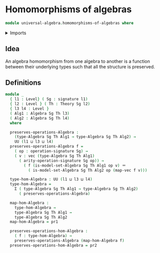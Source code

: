 # Homomorphisms of algebras

```agda
module universal-algebra.homomorphisms-of-algebras where
```

<details><summary>Imports</summary>

```agda
open import foundation.dependent-pair-types
open import foundation.identity-types
open import foundation.universe-levels

open import linear-algebra.functoriality-vectors
open import linear-algebra.vectors

open import universal-algebra.algebraic-theories
open import universal-algebra.algebras-of-theories
open import universal-algebra.signatures
```

</details>

## Idea

An algebra homomorphism from one algebra to another is a function between their
underlying types such that all the structure is preserved.

## Definitions

```agda
module _
  { l1 : Level} ( Sg : signature l1)
  { l2 : Level } ( Th : Theory Sg l2)
  { l3 l4 : Level }
  ( Alg1 : Algebra Sg Th l3)
  ( Alg2 : Algebra Sg Th l4)
  where

  preserves-operations-Algebra :
    (type-Algebra Sg Th Alg1 → type-Algebra Sg Th Alg2) →
    UU (l1 ⊔ l3 ⊔ l4)
  preserves-operations-Algebra f =
    ( op : operation-signature Sg) →
    ( v : vec (type-Algebra Sg Th Alg1)
      ( arity-operation-signature Sg op)) →
        ( f (is-model-set-Algebra Sg Th Alg1 op v) ＝
          ( is-model-set-Algebra Sg Th Alg2 op (map-vec f v)))

  type-hom-Algebra : UU (l1 ⊔ l3 ⊔ l4)
  type-hom-Algebra =
    Σ ( type-Algebra Sg Th Alg1 → type-Algebra Sg Th Alg2)
      ( preserves-operations-Algebra)

  map-hom-Algebra :
    type-hom-Algebra →
    type-Algebra Sg Th Alg1 →
    type-Algebra Sg Th Alg2
  map-hom-Algebra = pr1

  preserves-operations-hom-Algebra :
    ( f : type-hom-Algebra) →
    preserves-operations-Algebra (map-hom-Algebra f)
  preserves-operations-hom-Algebra = pr2
```
